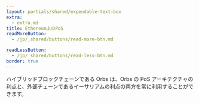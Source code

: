 ```yaml
---
layout: partials/shared/expendable-text-box
extra:
  - extra.md
title: Ethereum上のPoS
readMoreButton:
  - /jp/_shared/buttons/read-more-btn.md

readLessButton:
  - /jp/_shared/buttons/read-less-btn.md
border: true
---
```


ハイブリッドブロックチェーンである Orbs は、Orbs の PoS アーキテクチャの利点と、外部チェーンであるイーサリアムの利点の両方を常に利用することができます。